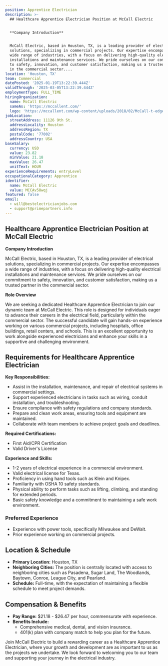 ```yaml
---
position: Apprentice Electrician
description: >-
  ## Healthcare Apprentice Electrician Position at McCall Electric


  **Company Introduction**


  McCall Electric, based in Houston, TX, is a leading provider of electrical
  solutions, specializing in commercial projects. Our expertise encompasses a
  wide range of industries, with a focus on delivering high-quality electrical
  installations and maintenance services. We pride ourselves on our commitment
  to safety, innovation, and customer satisfaction, making us a trusted partner
  in the commercial sector....
location: 'Houston, TX'
team: Commercial
datePosted: '2025-01-19T13:22:39.444Z'
validThrough: '2025-03-05T13:22:39.444Z'
employmentType: FULL_TIME
hiringOrganization:
  name: McCall Electric
  sameAs: 'https://mccallent.com/'
  logo: 'https://mccallent.com/wp-content/uploads/2018/02/McCall-t-edge-1.png'
jobLocation:
  streetAddress: 11126 9th St.
  addressLocality: Houston
  addressRegion: TX
  postalCode: '77002'
  addressCountry: USA
baseSalary:
  currency: USD
  value: 23.82
  minValue: 21.18
  maxValue: 26.47
  unitText: HOUR
experienceRequirements: entryLevel
occupationalCategory: Apprentice
identifier:
  name: McCall Electric
  value: MCCAv58wqj
featured: false
email:
  - will@bestelectricianjobs.com
  - support@primepartners.info
---
```




## Healthcare Apprentice Electrician Position at McCall Electric

**Company Introduction**

McCall Electric, based in Houston, TX, is a leading provider of electrical solutions, specializing in commercial projects. Our expertise encompasses a wide range of industries, with a focus on delivering high-quality electrical installations and maintenance services. We pride ourselves on our commitment to safety, innovation, and customer satisfaction, making us a trusted partner in the commercial sector.

**Role Overview**

We are seeking a dedicated Healthcare Apprentice Electrician to join our dynamic team at McCall Electric. This role is designed for individuals eager to advance their careers in the electrical field, particularly within the commercial sector. The successful candidate will gain hands-on experience working on various commercial projects, including hospitals, office buildings, retail centers, and schools. This is an excellent opportunity to work alongside experienced electricians and enhance your skills in a supportive and challenging environment.

## Requirements for Healthcare Apprentice Electrician

**Key Responsibilities:**
- Assist in the installation, maintenance, and repair of electrical systems in commercial settings.
- Support experienced electricians in tasks such as wiring, conduit installation, and troubleshooting.
- Ensure compliance with safety regulations and company standards.
- Prepare and clean work areas, ensuring tools and equipment are maintained.
- Collaborate with team members to achieve project goals and deadlines.

**Required Certifications:**
- First Aid/CPR Certification
- Valid Driver's License

**Experience and Skills:**
- 1-2 years of electrical experience in a commercial environment.
- Valid electrical license for Texas.
- Proficiency in using hand tools such as Klein and Knipex.
- Familiarity with OSHA 10 safety standards.
- Physical ability to perform tasks such as lifting, climbing, and standing for extended periods.
- Basic safety knowledge and a commitment to maintaining a safe work environment.

### Preferred Experience

- Experience with power tools, specifically Milwaukee and DeWalt.
- Prior experience working on commercial projects.

## Location & Schedule

- **Primary Location:** Houston, TX
- **Neighboring Cities:** The position is centrally located with access to neighboring cities such as Pasadena, Sugar Land, The Woodlands, Baytown, Conroe, League City, and Pearland.
- **Schedule:** Full-time, with the expectation of maintaining a flexible schedule to meet project demands.

## Compensation & Benefits

- **Pay Range:** $21.18 - $26.47 per hour, commensurate with experience.
- **Benefits Include:**
  - Comprehensive medical, dental, and vision insurance.
  - 401(k) plan with company match to help you plan for the future.

Join McCall Electric to build a rewarding career as a Healthcare Apprentice Electrician, where your growth and development are as important to us as the projects we undertake. We look forward to welcoming you to our team and supporting your journey in the electrical industry.
